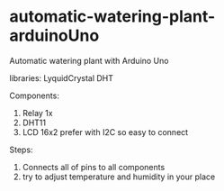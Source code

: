 # automatic-watering-plant-arduinoUno


 Automatic watering plant with Arduino Uno

libraries:
LyquidCrystal
DHT


Components:
1. Relay 1x
2. DHT11
3. LCD 16x2 prefer with I2C so easy to connect


Steps:
1. Connects all of pins to all components
2. try to adjust temperature and humidity in your place


